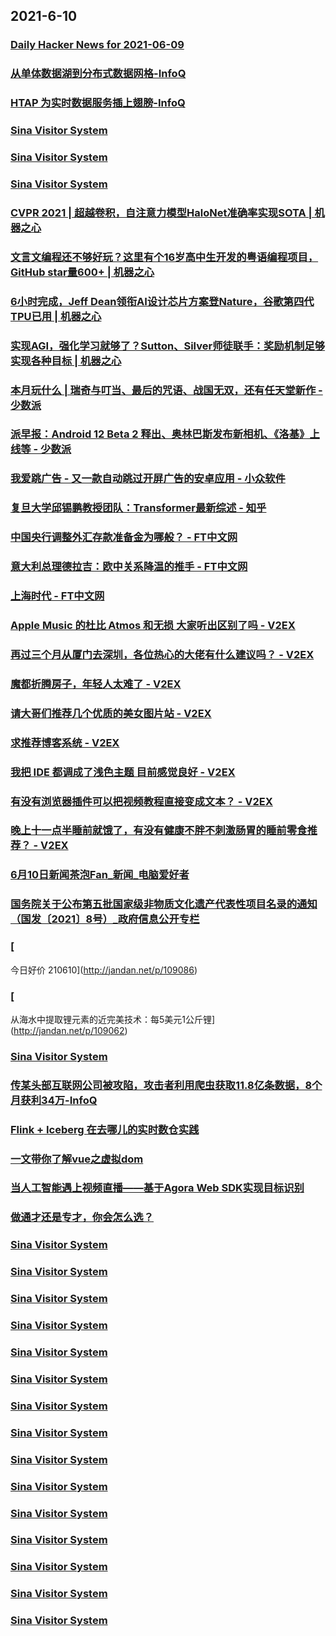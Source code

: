 
## 2021-6-10

### [Daily Hacker News for 2021-06-09](https://www.daemonology.net/hn-daily/2021-06-09.html)

### [从单体数据湖到分布式数据网格-InfoQ](https://www.infoq.cn/article/2ho4qj14p09XThx5vs8y)

### [HTAP 为实时数据服务插上翅膀-InfoQ](https://www.infoq.cn/article/eTepbo1Z0HwyfFkbzsXp)

### [Sina Visitor System](https://weibo.com/1402400261/Kjut9dBWG)

### [Sina Visitor System](https://weibo.com/1402400261/KjurCBMhJ)

### [Sina Visitor System](https://weibo.com/1715118170/KjulPjUQb)

### [CVPR 2021 | 超越卷积，自注意力模型HaloNet准确率实现SOTA | 机器之心](https://www.jiqizhixin.com/articles/2021-06-10-4)

### [文言文编程还不够好玩？这里有个16岁高中生开发的粤语编程项目，GitHub star量600+ | 机器之心](https://www.jiqizhixin.com/articles/2021-06-10-3)

### [6小时完成，Jeff Dean领衔AI设计芯片方案登Nature，谷歌第四代TPU已用 | 机器之心](https://www.jiqizhixin.com/articles/2021-06-10-2)

### [实现AGI，强化学习就够了？Sutton、Silver师徒联手：奖励机制足够实现各种目标 | 机器之心](https://www.jiqizhixin.com/articles/2021-06-10)

### [本月玩什么 | 瑞奇与叮当、最后的咒语、战国无双，还有任天堂新作 - 少数派](https://sspai.com/post/67114)

### [派早报：Android 12 Beta 2 释出、奥林巴斯发布新相机、《洛基》上线等 - 少数派](https://sspai.com/post/67145)

### [我爱跳广告 - 又一款自动跳过开屏广告的安卓应用 - 小众软件](https://www.appinn.com/love-jump-ad-for-android/)

### [复旦大学邱锡鹏教授团队：Transformer最新综述 - 知乎](https://zhuanlan.zhihu.com/p/379510627)

### [中国央行调整外汇存款准备金为哪般？ - FT中文网](http://www.ftchinese.com/story/001092770)

### [意大利总理德拉吉：欧中关系降温的推手 - FT中文网](http://www.ftchinese.com/story/001092767)

### [上海时代 - FT中文网](http://www.ftchinese.com/story/001092733)

### [Apple Music 的杜比 Atmos 和无损 大家听出区别了吗 - V2EX](https://www.v2ex.com/t/782591)

### [再过三个月从厦门去深圳，各位热心的大佬有什么建议吗？ - V2EX](https://www.v2ex.com/t/782548)

### [魔都折腾房子，年轻人太难了 - V2EX](https://www.v2ex.com/t/782526)

### [请大哥们推荐几个优质的美女图片站 - V2EX](https://www.v2ex.com/t/782521)

### [求推荐博客系统 - V2EX](https://www.v2ex.com/t/782472)

### [我把 IDE 都调成了浅色主题 目前感觉良好 - V2EX](https://www.v2ex.com/t/782425)

### [有没有浏览器插件可以把视频教程直接变成文本？ - V2EX](https://www.v2ex.com/t/782409)

### [晚上十一点半睡前就饿了，有没有健康不胖不刺激肠胃的睡前零食推荐？ - V2EX](https://www.v2ex.com/t/782396)

### [6月10日新闻茶泡Fan_新闻_电脑爱好者](https://www.cfan.com.cn/2021/0610/135265.shtml)

### [国务院关于公布第五批国家级非物质文化遗产代表性项目名录的通知（国发〔2021〕8号）_政府信息公开专栏](http://www.gov.cn/zhengce/content/2021-06/10/content_5616457.htm)

### [
今日好价 210610](http://jandan.net/p/109086)

### [
从海水中提取锂元素的近完美技术：每5美元1公斤锂](http://jandan.net/p/109062)

### [Sina Visitor System](https://weibo.com/5722964389/KjvUXb2tt)

### [传某头部互联网公司被攻陷，攻击者利用爬虫获取11.8亿条数据，8个月获利34万-InfoQ](https://www.infoq.cn/article/9As2KuR6831FlLTGzRav)

### [Flink + Iceberg 在去哪儿的实时数仓实践](https://www.infoq.cn/article/21d5a5055483805048038e226)

### [一文带你了解vue之虚拟dom](https://www.infoq.cn/article/4841c3ec625699c207e1150c9)

### [当人工智能遇上视频直播——基于Agora Web SDK实现目标识别](https://www.infoq.cn/article/f3ca41bed8826ed21b38073b6)

### [做通才还是专才，你会怎么选？](https://www.infoq.cn/article/40a9c814a73407b6ca9d4f570)

### [Sina Visitor System](https://weibo.com/1746173800/KjvWAxcJy)

### [Sina Visitor System](https://weibo.com/1746173800/Kjv8gsjQk)

### [Sina Visitor System](https://weibo.com/1402400261/KjwGdzEFs)

### [Sina Visitor System](https://weibo.com/1402400261/KjwEWm2kg)

### [Sina Visitor System](https://weibo.com/1402400261/KjwnIqopC)

### [Sina Visitor System](https://weibo.com/1402400261/KjwmXd5e7)

### [Sina Visitor System](https://weibo.com/1402400261/Kjw8eohJL)

### [Sina Visitor System](https://weibo.com/1715118170/KjwHSmjcR)

### [Sina Visitor System](https://weibo.com/1715118170/KjwjE8PaF)

### [Sina Visitor System](https://weibo.com/1715118170/KjvV83L4Y)

### [Sina Visitor System](https://weibo.com/1715118170/Kjvx1esnA)

### [Sina Visitor System](https://weibo.com/1715118170/Kjv8v9oSF)

### [Sina Visitor System](https://weibo.com/1715118170/KjuKk7xIT)

### [Sina Visitor System](https://weibo.com/1642628345/KjwbEiCZE)

### [Sina Visitor System](https://weibo.com/1642628345/Kjwbq5tBf)